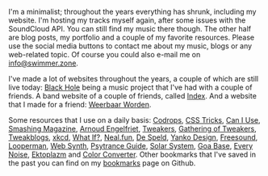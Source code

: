 I'm a minimalist; throughout the years everything has shrunk, including my website. I'm hosting my tracks myself again, after some issues with the SoundCloud API. You can still find my music there though. The other half are blog posts, my portfolio and a couple of my favorite resources. Please use the social media buttons to contact me about my music, blogs or any web-related topic. Of course you could also e-mail me on [info@swimmer.zone](mailto:info@swimmer.zone).

I've made a lot of websites throughout the years, a couple of which are still live today: [Black Hole](https://blackhole.voyage/) being a music project that I've had with a couple of friends. A band website of a couple of friends, called [Index](https://index.swimmer.zone/). And a website that I made for a friend: [Weerbaar Worden](https://weerbaar.swimmer.zone/).

Some resources that I use on a daily basis: [Codrops](https://tympanus.net/codrops/), [CSS Tricks](https://css-tricks.com/), [Can I Use](https://caniuse.com/), [Smashing Magazine](https://www.smashingmagazine.com/), [Arnoud Engelfriet](https://blog.iusmentis.com/), [Tweakers](https://tweakers.net/), [Gathering of Tweakers](https://gathering.tweakers.net/), [Tweakblogs](https://tweakblogs.net/), [xkcd](https://xkcd.com/), [What If?](https://what-if.xkcd.com/), [Neal.fun](https://neal.fun/), [De Speld](https://speld.nl/), [Yanko Design](https://www.yankodesign.com/), [Freesound](https://freesound.org), [Looperman](https://www.looperman.com/), [Web Synth](https://nextgtrgod.github.io/webaudio-synth/), [Psytrance Guide](http://psytranceguide.com/), [Solar System](https://codepen.io/jcoulterdesign/full/ZxXbeP/), [Goa Base](https://www.goabase.net/), [Every Noise](http://everynoise.com/), [Ektoplazm](https://ektoplazm.com/section/free-music) and [Color Converter](https://www.w3schools.com/colors/colors_converter.asp). Other bookmarks that I've saved in the past you can find on my [bookmarks](https://github.com/swimmer-zone/swimmer-next/tree/master/public/bookmarks) page on Github.
